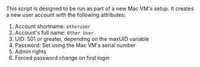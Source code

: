 This script is designed to be run as part of a new Mac VM's setup. It creates a new user account with the following attributes:

1. Account shortname: `otheruser`
2. Account's full name: `Other User`
3. UID: 501 or greater, depending on the maxUID variable
4. Password: Set using the Mac VM's serial number
5. Admin rights
6. Forced password change on first login
